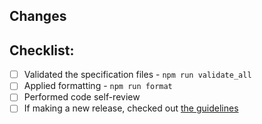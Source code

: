 ## Changes

 <!-- Summarize how this PR improves the repository and mention resolvable issues, if any. -->

## Checklist:

- [ ] Validated the specification files - `npm run validate_all`
- [ ] Applied formatting - `npm run format`
- [ ] Performed code self-review
- [ ] If making a new release, checked out [the guidelines](../api/release.md)
